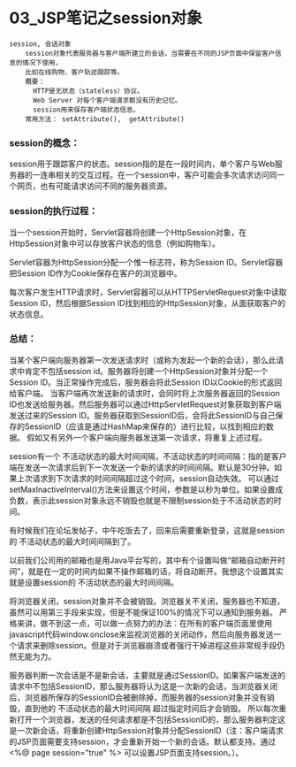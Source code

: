 # 03_JSP笔记之session对象

    session, 会话对象
        session对象代表服务器与客户端所建立的会话，当需要在不同的JSP页面中保留客户信息的情况下使用，
        比如在线购物、客户轨迹跟踪等。
        概要：
          HTTP是无状态（stateless）协议。
          Web Server 对每个客户端请求都没有历史记忆。
          session用来保存客户端状态信息。
        常用方法： setAttribute(),  getAttribute()


### session的概念：
session用于跟踪客户的状态。session指的是在一段时间内，单个客户与Web服务器的一连串相关的交互过程。在一个session中，客户可能会多次请求访问同一个网页，也有可能请求访问不同的服务器资源。


### session的执行过程：

当一个session开始时，Servlet容器将创建一个HttpSession对象，在HttpSession对象中可以存放客户状态的信息（例如购物车）。

Servlet容器为HttpSession分配一个惟一标志符，称为Session ID。Servlet容器把Session ID作为Cookie保存在客户的浏览器中。

每次客户发生HTTP请求时，Servlet容器可以从HTTPServletRequest对象中读取Session ID，然后根据Session ID找到相应的HttpSession对象，从面获取客户的状态信息。


### 总结：

当某个客户端向服务器第一次发送请求时（或称为发起一个新的会话），那么此请求中肯定不包括session id。服务器将创建一个HttpSession对象并分配一个Session ID。当正常操作完成后，服务器会将此Session ID以Cookie的形式返回给客户端。
当客户端再次发送新的请求时，会同时将上次服务器返回的Session ID也发送给服务器。然后服务器可以通过HttpServletRequest对象获取到客户端发送过来的Session ID。服务器获取到SessionID后，会将此SessionID与自己保存的SessionID（应该是通过HashMap来保存的）进行比较，以找到相应的数据。
假如又有另外一个客户端向服务器发送第一次请求，将重复上述过程。


session有一个 不活动状态的最大时间间隔，不活动状态的时间间隔：指的是客户端在发送一次请求后到下一次发送一个新的请求的时间间隔。默认是30分钟。如果上次请求到下次请求的时间间隔超过这个时间，session自动失效。
可以通过setMaxInactiveInterval()方法来设置这个时间，参数是以秒为单位。如果设置成负数，表示此session对象永远不销毁也就是不限制session处于不活动状态的时间。

有时候我们在论坛发帖子，中午吃饭去了，回来后需要重新登录，这就是session的 不活动状态的最大时间间隔到了。

以前我们公司用的邮箱也是用Java平台写的，其中有个设置叫做“邮箱自动断开时间”，就是在一定的时间内如果不操作邮箱的话，将自动断开。我想这个设置其实就是设置session的 不活动状态的最大时间间隔。


将浏览器关闭，session对象并不会被销毁。浏览器关不关闭，服务器也不知道，虽然可以用第三手段来实现，但是不能保证100%的情况下可以通知到服务器。
严格来讲，做不到这一点，可以做一点努力的办法：在所有的客户端页面里使用javascript代码window.onclose来监视浏览器的关闭动作，然后向服务器发送一个请求来删除session。但是对于浏览器崩溃或者强行干掉进程这些非常规手段仍然无能为力。


服务器判断一次会话是不是新会话，主要就是通过SessionID。如果客户端发送的请求中不包括SessionID，那么服务器将认为这是一次新的会话，当浏览器关闭后，浏览器所保存的SessionID会被删除掉，而服务器的session对象并没有销毁，直到他的 不活动状态的最大时间间隔 超过指定时间后才会销毁。
所以每次重新打开一个浏览器，发送的任何请求都是不包括SessionID的，那么服务器判定这是一次新会话，将重新创建HttpSession对象并分配SessionID（注：客户端请求的JSP页面需要支持session，才会重新开始一个新的会话。默认都支持。通过 <%@ page session="true" %> 可以设置JSP页面支持session。）。
